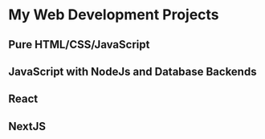 # My Web Development Projects

## Pure HTML/CSS/JavaScript

## JavaScript with NodeJs and Database Backends

## React

## NextJS